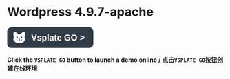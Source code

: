 # Wordpress 4.9.7-apache

<a href="https://www.vsplate.com/?docker-compose=https://github.com/vsplate/dcenvs/wordpress/4.9.7-apache"><img alt="VSPLATE GO" src="https://raw.githubusercontent.com/vsplate/images/master/vsgo_btn.png" width="200px"></a>

**Click the `VSPLATE GO` button to launch a demo online / 点击`VSPLATE GO`按钮创建在线环境**